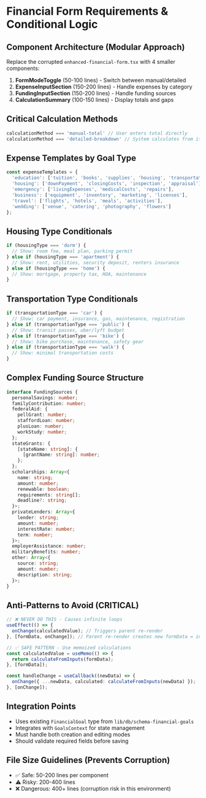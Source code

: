 # Financial Form Requirements & Conditional Logic

## Component Architecture (Modular Approach)
Replace the corrupted `enhanced-financial-form.tsx` with 4 smaller components:

1. **FormModeToggle** (50-100 lines) - Switch between manual/detailed
2. **ExpenseInputSection** (150-200 lines) - Handle expenses by category  
3. **FundingInputSection** (150-200 lines) - Handle funding sources
4. **CalculationSummary** (100-150 lines) - Display totals and gaps

## Critical Calculation Methods
```typescript
calculationMethod === 'manual-total' // User enters total directly
calculationMethod === 'detailed-breakdown' // System calculates from itemized expenses
```

## Expense Templates by Goal Type
```typescript
const expenseTemplates = {
  'education': ['tuition', 'books', 'supplies', 'housing', 'transportation'],
  'housing': ['downPayment', 'closingCosts', 'inspection', 'appraisal'],  
  'emergency': ['livingExpenses', 'medicalCosts', 'repairs'],
  'business': ['equipment', 'inventory', 'marketing', 'licenses'],
  'travel': ['flights', 'hotels', 'meals', 'activities'],
  'wedding': ['venue', 'catering', 'photography', 'flowers']
};
```

## Housing Type Conditionals
```typescript
if (housingType === 'dorm') {
  // Show: room fee, meal plan, parking permit
} else if (housingType === 'apartment') {
  // Show: rent, utilities, security deposit, renters insurance
} else if (housingType === 'home') {
  // Show: mortgage, property tax, HOA, maintenance
}
```

## Transportation Type Conditionals  
```typescript
if (transportationType === 'car') {
  // Show: car payment, insurance, gas, maintenance, registration
} else if (transportationType === 'public') {
  // Show: transit passes, uber/lyft budget
} else if (transportationType === 'bike') {
  // Show: bike purchase, maintenance, safety gear
} else if (transportationType === 'walk') {
  // Show: minimal transportation costs
}
```

## Complex Funding Source Structure
```typescript
interface FundingSources {
  personalSavings: number;
  familyContribution: number;
  federalAid: {
    pellGrant: number;
    staffordLoan: number;
    plusLoan: number;
    workStudy: number;
  };
  stateGrants: {
    [stateName: string]: {
      [grantName: string]: number;
    };
  };
  scholarships: Array<{
    name: string;
    amount: number;
    renewable: boolean;
    requirements: string[];
    deadline?: string;
  }>;
  privateLenders: Array<{
    lender: string;
    amount: number;
    interestRate: number;
    term: number;
  }>;
  employerAssistance: number;
  militaryBenefits: number;
  other: Array<{
    source: string;
    amount: number;
    description: string;
  }>;
}
```

## Anti-Patterns to Avoid (CRITICAL)
```typescript
// ❌ NEVER DO THIS - Causes infinite loops
useEffect(() => {
  onChange(calculatedValue); // Triggers parent re-render
}, [formData, onChange]); // Parent re-render creates new formData = infinite loop

// ✅ SAFE PATTERN - Use memoized calculations
const calculatedValue = useMemo(() => {
  return calculateFromInputs(formData);
}, [formData]);

const handleChange = useCallback((newData) => {
  onChange({ ...newData, calculated: calculateFromInputs(newData) });
}, [onChange]);
```

## Integration Points
- Uses existing `FinancialGoal` type from `lib/db/schema-financial-goals`
- Integrates with `GoalsContext` for state management
- Must handle both creation and editing modes
- Should validate required fields before saving

## File Size Guidelines (Prevents Corruption)
- ✅ Safe: 50-200 lines per component
- ⚠️ Risky: 200-400 lines  
- ❌ Dangerous: 400+ lines (corruption risk in this environment)